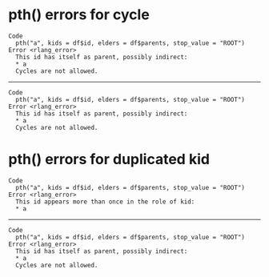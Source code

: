 # pth() errors for cycle

    Code
      pth("a", kids = df$id, elders = df$parents, stop_value = "ROOT")
    Error <rlang_error>
      This id has itself as parent, possibly indirect:
      * a
      Cycles are not allowed.

---

    Code
      pth("a", kids = df$id, elders = df$parents, stop_value = "ROOT")
    Error <rlang_error>
      This id has itself as parent, possibly indirect:
      * a
      Cycles are not allowed.

# pth() errors for duplicated kid

    Code
      pth("a", kids = df$id, elders = df$parents, stop_value = "ROOT")
    Error <rlang_error>
      This id appears more than once in the role of kid:
      * a

---

    Code
      pth("a", kids = df$id, elders = df$parents, stop_value = "ROOT")
    Error <rlang_error>
      This id has itself as parent, possibly indirect:
      * a
      Cycles are not allowed.

